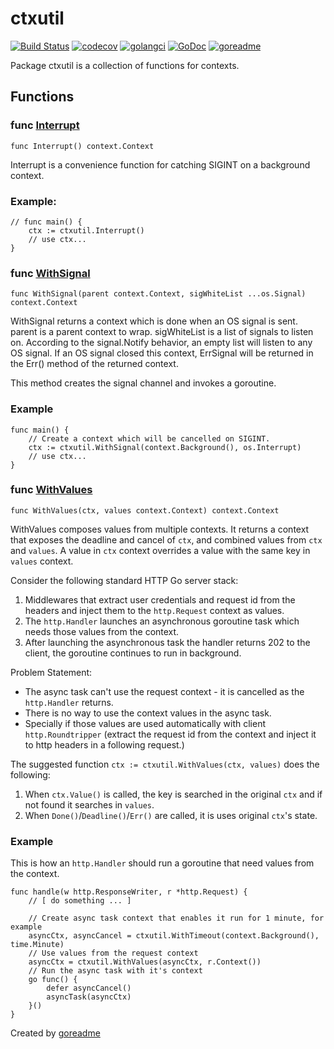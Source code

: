 # ctxutil

[![Build Status](https://travis-ci.org/posener/ctxutil.svg?branch=master)](https://travis-ci.org/posener/ctxutil)
[![codecov](https://codecov.io/gh/posener/ctxutil/branch/master/graph/badge.svg)](https://codecov.io/gh/posener/ctxutil)
[![golangci](https://golangci.com/badges/github.com/posener/ctxutil.svg)](https://golangci.com/r/github.com/posener/ctxutil)
[![GoDoc](https://godoc.org/github.com/posener/ctxutil?status.svg)](http://godoc.org/github.com/posener/ctxutil)
[![goreadme](https://goreadme.herokuapp.com/badge/posener/ctxutil.svg)](https://goreadme.herokuapp.com)

Package ctxutil is a collection of functions for contexts.

## Functions

### func [Interrupt](https://github.com/posener/ctxutil/blob/master/signal.go#L60)

`func Interrupt() context.Context`

Interrupt is a convenience function for catching SIGINT on a
background context.

### Example:

	// func main() {
		ctx := ctxutil.Interrupt()
		// use ctx...
	}

### func [WithSignal](https://github.com/posener/ctxutil/blob/master/signal.go#L37)

`func WithSignal(parent context.Context, sigWhiteList ...os.Signal) context.Context`

WithSignal returns a context which is done when an OS signal is sent.
parent is a parent context to wrap.
sigWhiteList is a list of signals to listen on.
According to the signal.Notify behavior, an empty list will listen
to any OS signal.
If an OS signal closed this context, ErrSignal will be returned in
the Err() method of the returned context.

This method creates the signal channel and invokes a goroutine.

### Example

	func main() {
		// Create a context which will be cancelled on SIGINT.
		ctx := ctxutil.WithSignal(context.Background(), os.Interrupt)
		// use ctx...
	}

### func [WithValues](https://github.com/posener/ctxutil/blob/master/values.go#L53)

`func WithValues(ctx, values context.Context) context.Context`

WithValues composes values from multiple contexts.
It returns a context that exposes the deadline and cancel of `ctx`,
and combined values from `ctx` and `values`.
A value in `ctx` context overrides a value with the same key in `values` context.

Consider the following standard HTTP Go server stack:

1. Middlewares that extract user credentials and request id from the
   headers and inject them to the `http.Request` context as values.
2. The `http.Handler` launches an asynchronous goroutine task which
   needs those values from the context.
3. After launching the asynchronous task the handler returns 202 to
   the client, the goroutine continues to run in background.

Problem Statement:
* The async task can't use the request context - it is cancelled
  as the `http.Handler` returns.
* There is no way to use the context values in the async task.
* Specially if those values are used automatically with client
  `http.Roundtripper` (extract the request id from the context
  and inject it to http headers in a following request.)

The suggested function `ctx := ctxutil.WithValues(ctx, values)`
does the following:

1. When `ctx.Value()` is called, the key is searched in the
   original `ctx` and if not found it searches in `values`.
2. When `Done()`/`Deadline()`/`Err()` are called, it is uses
   original `ctx`'s state.

### Example

This is how an `http.Handler` should run a goroutine that need
values from the context.

	func handle(w http.ResponseWriter, r *http.Request) {
		// [ do something ... ]

		// Create async task context that enables it run for 1 minute, for example
		asyncCtx, asyncCancel = ctxutil.WithTimeout(context.Background(), time.Minute)
		// Use values from the request context
		asyncCtx = ctxutil.WithValues(asyncCtx, r.Context())
		// Run the async task with it's context
		go func() {
			defer asyncCancel()
			asyncTask(asyncCtx)
		}()
	}

Created by [goreadme](https://github.com/apps/goreadme)
